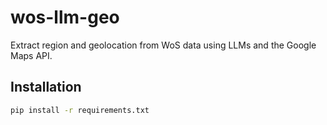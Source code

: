 # wos-llm-geo

Extract region and geolocation from WoS data using LLMs and the Google Maps API.

## Installation

```bash
pip install -r requirements.txt
